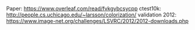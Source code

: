Paper: https://www.overleaf.com/read/fvkgybcsycpp
ctest10k: http://people.cs.uchicago.edu/~larsson/colorization/
validation 2012: https://www.image-net.org/challenges/LSVRC/2012/2012-downloads.php
